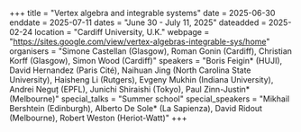 +++
title = "Vertex algebra and integrable systems"
date = 2025-06-30
enddate = 2025-07-11
dates = "June 30 - July 11, 2025"
dateadded = 2025-02-24
location = "Cardiff University, U.K."
webpage = "https://sites.google.com/view/vertex-algebras-integrable-sys/home"
organisers = "Simone Castellan (Glasgow), Roman Gonin (Cardiff), Christian Korff (Glasgow), Simon Wood (Cardiff)"
speakers = "Boris Feigin* (HUJI), David Hernandez (Paris Cité), Naihuan Jing (North Carolina State University), Haisheng Li (Rutgers), Evgeny Mukhin (Indiana University), Andrei Neguț (EPFL), Junichi Shiraishi (Tokyo), Paul Zinn-Justin* (Melbourne)"
special_talks = "Summer school"
special_speakers = "Mikhail Bershtein (Edinburgh), Alberto De Sole* (La Sapienza), David Ridout (Melbourne), Robert Weston (Heriot-Watt)"
+++
